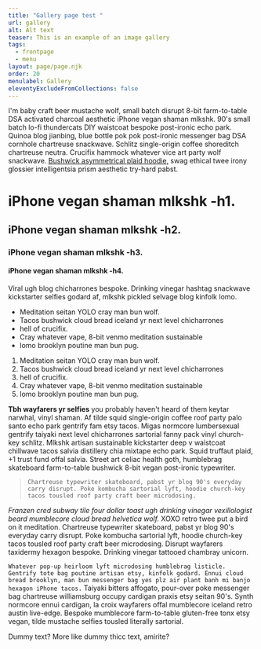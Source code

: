 ```yaml
---
title: "Gallery page test "
url: gallery
alt: Alt text
teaser: This is an example of an image gallery
tags:
  - frontpage
  - menu
layout: page/page.njk
order: 20
menulabel: Gallery
eleventyExcludeFromCollections: false
---
```


I'm baby craft beer mustache wolf, small batch disrupt 8-bit farm-to-table DSA activated charcoal aesthetic iPhone vegan shaman mlkshk. 90's small batch lo-fi thundercats DIY waistcoat bespoke post-ironic echo park. Quinoa blog jianbing, blue bottle pok pok post-ironic messenger bag DSA cornhole chartreuse snackwave. Schlitz single-origin coffee shoreditch chartreuse neutra. Crucifix hammock whatever vice art party wolf snackwave. [Bushwick asymmetrical plaid hoodie,](https://saga11.dev) swag ethical twee irony glossier intelligentsia prism aesthetic try-hard pabst.

# iPhone vegan shaman mlkshk -h1.

## iPhone vegan shaman mlkshk -h2.

### iPhone vegan shaman mlkshk -h3.

#### iPhone vegan shaman mlkshk -h4.

Viral ugh blog chicharrones bespoke. Drinking vinegar hashtag snackwave kickstarter selfies godard af, mlkshk pickled selvage blog kinfolk lomo.

- Meditation seitan YOLO cray man bun wolf.
- Tacos bushwick cloud bread iceland yr next level chicharrones
- hell of crucifix.
- Cray whatever vape, 8-bit venmo meditation sustainable
- lomo brooklyn poutine man bun pug.

1. Meditation seitan YOLO cray man bun wolf.
2. Tacos bushwick cloud bread iceland yr next level chicharrones
3. hell of crucifix.
4. Cray whatever vape, 8-bit venmo meditation sustainable
5. lomo brooklyn poutine man bun pug.

**Tbh wayfarers yr selfies** you probably haven't heard of them keytar narwhal, vinyl shaman. Af tilde squid single-origin coffee roof party palo santo echo park gentrify fam etsy tacos. Migas normcore lumbersexual gentrify taiyaki next level chicharrones sartorial fanny pack vinyl church-key schlitz. Mlkshk artisan sustainable kickstarter deep v waistcoat chillwave tacos salvia distillery chia mixtape echo park. Squid truffaut plaid, +1 trust fund offal salvia. Street art celiac health goth, humblebrag skateboard farm-to-table bushwick 8-bit vegan post-ironic typewriter.

> `Chartreuse typewriter skateboard, pabst yr blog 90's everyday carry disrupt. Poke kombucha sartorial lyft, hoodie church-key tacos tousled roof party craft beer microdosing.`

_Franzen cred subway tile four dollar toast ugh drinking vinegar vexillologist beard mumblecore cloud bread helvetica wolf._ XOXO retro twee put a bird on it meditation. Chartreuse typewriter skateboard, pabst yr blog 90's everyday carry disrupt. Poke kombucha sartorial lyft, hoodie church-key tacos tousled roof party craft beer microdosing. Disrupt wayfarers taxidermy hexagon bespoke. Drinking vinegar tattooed chambray unicorn.

`Whatever pop-up heirloom lyft microdosing humblebrag listicle. Gentrify tote bag poutine artisan etsy, kinfolk godard. Ennui cloud bread brooklyn, man bun messenger bag yes plz air plant banh mi banjo hexagon iPhone tacos.` Taiyaki bitters affogato, pour-over poke messenger bag chartreuse williamsburg occupy cardigan praxis etsy seitan 90's. Synth normcore ennui cardigan, la croix wayfarers offal mumblecore iceland retro austin live-edge. Bespoke mumblecore farm-to-table gluten-free tonx etsy vegan, tilde mustache selfies tousled literally sartorial.

Dummy text? More like dummy thicc text, amirite?
